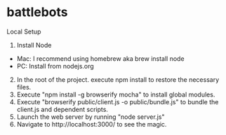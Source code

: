 # battlebots

Local Setup
1. Install Node
  * Mac: I recommend using homebrew aka brew install node
  * PC: Install from nodejs.org
2. In the root of the project. execute npm install to restore the necessary files.
3. Execute "npm install -g browserify mocha" to install global modules.
4. Execute "browserify public/client.js -o public/bundle.js" to bundle the client.js and dependent scripts.
5. Launch the web server by running "node server.js"
6. Navigate to http://localhost:3000/ to see the magic.
